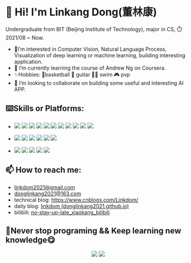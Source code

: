 # :wave: Hi! I'm Linkang Dong(董林康)

Undergraduate from BIT (Beijing Institute of Technology), major in CS, ⏱️ 2021/08 ~ Now.

+ 👀I’m interested in Computer Vision, Natural Language Process, Visualization of deep learning or machine learning, building interesting application.
+ 🌱 I’m currently learning the course of Andrew Ng on Coursera.
+ ✨Hobbies: :basketball:basketball :guitar: guitar :swimming_man: swim :video_game: pvp
+ 💞️ I’m looking to collaborate on building some useful and interesting AI APP.


## :keyboard:Skills or Platforms: 

- ![](https://img.shields.io/badge/-C-A8B9CC?style=flat-square&logo=C&logoColor=FFFFFF)
![](https://img.shields.io/badge/-C++-00599C?style=flat-square&logo=cplusplus&logoColor=FFFFFF)
![](https://img.shields.io/badge/-Java-c83aaa?style=flat-square&logo=java&logoColor=FFFFFF)
![](https://img.shields.io/badge/-Kotlin-7F52FF?style=flat-square&logo=kotlin&logoColor=FFFFFF)
![](https://img.shields.io/badge/-JavaScript-F7DF1E?style=flat-square&logo=javascript&logoColor=FFFFFF)
![](https://img.shields.io/badge/-MySQL-4479A1?style=flat-square&logo=mysql&logoColor=FFFFFF)
![](https://img.shields.io/badge/-Python-3776AB?style=flat-square&logo=python&logoColor=FFFFFF)
![](https://img.shields.io/badge/-Matlab-3776AB?style=flat-square&logoColor=FFFFFF)
![](https://img.shields.io/badge/-Pytorch-EE4C2C?style=flat-square&logo=pytorch&logoColor=FFFFFF)
![](https://img.shields.io/badge/-OpenCV-5C3EE8?style=flat-square&logo=opencv&logoColor=FFFFFF)
![](https://img.shields.io/badge/-Masm32-000000?style=flat-square&logo=windows&logoColor=FFFFFF)
 
- ![](https://img.shields.io/badge/-Intellij_IDEA-000000?style=flat-square&logo=intellijidea&logoColor=FFFFFF)
![](https://img.shields.io/badge/-Android_Studio-3DDC84?style=flat-square&logo=androidstudio&logoColor=FFFFFF)
![](https://img.shields.io/badge/-VSCode-007ACC?style=flat-square&logo=visualstudiocode&logoColor=FFFFFF)
![](https://img.shields.io/badge/-VS2022-5C2D91?style=flat-square&logo=visualstudio&logoColor=FFFFFF)
![](https://img.shields.io/badge/-Jupyter-F37626?style=flat-square&logo=jupyter&logoColor=FFFFFF)
![](https://img.shields.io/badge/-Drawio-F08705?style=flat-square&logo=diagramsdotnet&logoColor=FFFFFF)

- ![](https://img.shields.io/badge/-Win10-0078D6?style=flat-square&logo=windows&logoColor=FFFFFF)
![](https://img.shields.io/badge/-Linux-FCC624?style=flat-square&logo=linux&logoColor=FFFFFF)
![](https://img.shields.io/badge/Huawei-nova8pro-f5010c?style=flat-square&logo=huawei&logoColor=ffffff)
![](https://img.shields.io/badge/Lenovo-XiaoXinPro_14-E2231A?style=flat-square&logo=lenovo&logoColor=ffffff)
[![](https://img.shields.io/badge/Steam-171a21?style=flat-square&logo=steam&logoColor=ffffff)](https://steamcommunity.com/profiles/76561199203296493/)


## 📫 How to reach me: 
  + linkdom2021@gmail.com
  + donglinkang2021@163.com
  + technical blog: https://www.cnblogs.com/Linkdom/
  + daily blog: [linkdom (donglinkang2021.github.io)](https://donglinkang2021.github.io/linkdom.github.io/)
  + bilibili: [no-stay-up-late_xiaokang_bilibili](https://space.bilibili.com/531177225)

## 🥺Never stop programing && Keep learning new knowledge😋

<html>

<div align="center"> 
	<img src="https://github-readme-stats.vercel.app/api?username=donglinkang2021&show_icons=true&theme=transparent" />
	<img src="https://github-readme-stats.vercel.app/api/top-langs/?username=donglinkang2021&hide=html,jupyter%20notebook&theme=transparent" />
</div>

</html>



